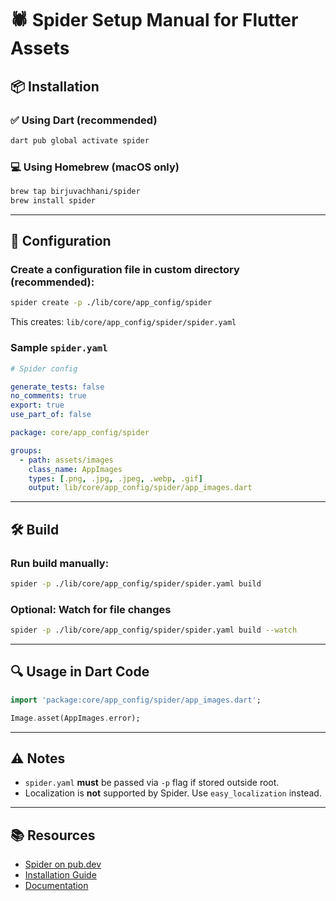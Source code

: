# 🕷️ Spider Setup Manual for Flutter Assets

## 📦 Installation

### ✅ Using Dart (recommended)

```bash
dart pub global activate spider
```

### 💻 Using Homebrew (macOS only)

```bash
brew tap birjuvachhani/spider
brew install spider
```

---

## 📁 Configuration

### Create a configuration file in custom directory (recommended):

```bash
spider create -p ./lib/core/app_config/spider
```

This creates: `lib/core/app_config/spider/spider.yaml`

### Sample `spider.yaml`

```yaml
# Spider config

generate_tests: false
no_comments: true
export: true
use_part_of: false

package: core/app_config/spider

groups:
  - path: assets/images
    class_name: AppImages
    types: [.png, .jpg, .jpeg, .webp, .gif]
    output: lib/core/app_config/spider/app_images.dart
```

---

## 🛠️ Build

### Run build manually:

```bash
spider -p ./lib/core/app_config/spider/spider.yaml build
```

### Optional: Watch for file changes

```bash
spider -p ./lib/core/app_config/spider/spider.yaml build --watch
```

---

## 🔍 Usage in Dart Code

```dart
import 'package:core/app_config/spider/app_images.dart';

Image.asset(AppImages.error);
```

---

## ⚠️ Notes

* `spider.yaml` **must** be passed via `-p` flag if stored outside root.
* Localization is **not** supported by Spider. Use `easy_localization` instead.

---

## 📚 Resources

* [Spider on pub.dev](https://pub.dev/packages/spider)
* [Installation Guide](https://pub.dev/packages/spider/install)
* [Documentation](https://birjuvachhani.github.io/spider)
